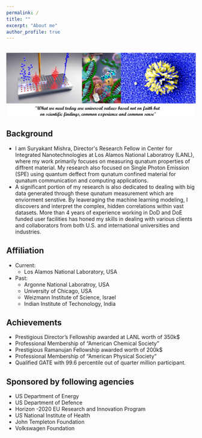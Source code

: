 ```yaml
---
permalink: /
title: ""
excerpt: "About me"
author_profile: true
---
```


<br/><img src='/frontpage.png' class='center'>





**Background**
----



- I am Suryakant Mishra, Director's Research Fellow in Center for Integrated Nanotechnologies at Los Alamos National Laboratroy (LANL), where my work primarily focuses on measuring qunatum properties of diffrent material. My research also focused on Single Photon Emission (SPE) using quantum deffect from qunatum confined material for qunatum communication and computing applications.
- A significant portion of my research is also dedicated to dealing with big data generated through these qunatum measurement which are enviorment senstive. By leaveraging the machine learning modeling, I discovers and interpret the complex, hidden correlations within vast datasets. More than 4 years of experience working in DoD and DoE funded user facilities has honed my skills in dealing with various clients and collaborators from both U.S. and international universities and industries.










**Affiliation**
----
- Current:
  - Los Alamos National Laboratory, USA
- Past:
  - Argonne National Laboratroy, USA
  - University of Chicago, USA
  - Weizmann Institute of Science, Israel
  - Indian Institute of Techonology, India

**Achievements**
----
  -  Prestigious Director’s Fellowship awarded at LANL worth of 350k$
  -  Professional Membership of “American Chemical Society”
  -  Prestigious Ramanujan Fellowship awarded worth of 200k$
  -  Professional Membership of “American Physical Society”
  -  Qualified GATE with 99.6 percentile out of quarter million participant.

**Sponsored by following agencies**
----
-  US Department of Energy
-  US Department of Defence
-  Horizon -2020 EU Research and Innovation Program 
-  US National Institute of Health
-  John Templeton Foundation
-  Volkswagen Foundation

